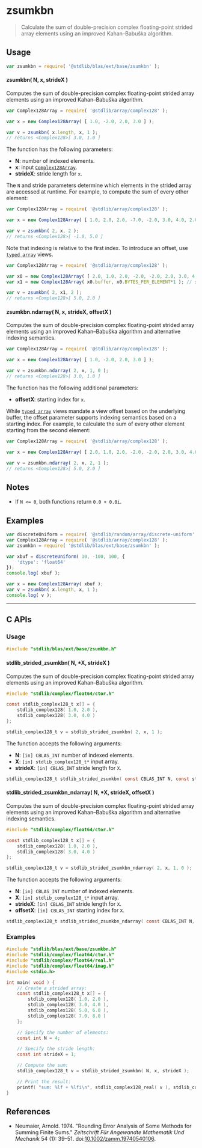<!--

@license Apache-2.0

Copyright (c) 2025 The Stdlib Authors.

Licensed under the Apache License, Version 2.0 (the "License");
you may not use this file except in compliance with the License.
You may obtain a copy of the License at

   http://www.apache.org/licenses/LICENSE-2.0

Unless required by applicable law or agreed to in writing, software
distributed under the License is distributed on an "AS IS" BASIS,
WITHOUT WARRANTIES OR CONDITIONS OF ANY KIND, either express or implied.
See the License for the specific language governing permissions and
limitations under the License.

-->

# zsumkbn

> Calculate the sum of double-precision complex floating-point strided array elements using an improved Kahan–Babuška algorithm.

<section class="intro">

</section>

<!-- /.intro -->

<section class="usage">

## Usage

```javascript
var zsumkbn = require( '@stdlib/blas/ext/base/zsumkbn' );
```

#### zsumkbn( N, x, strideX )

Computes the sum of double-precision complex floating-point strided array elements using an improved Kahan–Babuška algorithm.

```javascript
var Complex128Array = require( '@stdlib/array/complex128' );

var x = new Complex128Array( [ 1.0, -2.0, 2.0, 3.0 ] );

var v = zsumkbn( x.length, x, 1 );
// returns <Complex128>[ 3.0, 1.0 ]
```

The function has the following parameters:

-   **N**: number of indexed elements.
-   **x**: input [`Complex128Array`][@stdlib/array/complex128].
-   **strideX**: stride length for `x`.

The `N` and stride parameters determine which elements in the strided array are accessed at runtime. For example, to compute the sum of every other element:

```javascript
var Complex128Array = require( '@stdlib/array/complex128' );

var x = new Complex128Array( [ 1.0, 2.0, 2.0, -7.0, -2.0, 3.0, 4.0, 2.0 ] );

var v = zsumkbn( 2, x, 2 );
// returns <Complex128>[ -1.0, 5.0 ]
```

Note that indexing is relative to the first index. To introduce an offset, use [`typed array`][mdn-typed-array] views.

<!-- eslint-disable stdlib/capitalized-comments -->

```javascript
var Complex128Array = require( '@stdlib/array/complex128' );

var x0 = new Complex128Array( [ 2.0, 1.0, 2.0, -2.0, -2.0, 2.0, 3.0, 4.0 ] );
var x1 = new Complex128Array( x0.buffer, x0.BYTES_PER_ELEMENT*1 ); // start at 2nd element

var v = zsumkbn( 2, x1, 2 );
// returns <Complex128>[ 5.0, 2.0 ]
```

#### zsumkbn.ndarray( N, x, strideX, offsetX )

Computes the sum of double-precision complex floating-point strided array elements using an improved Kahan–Babuška algorithm and alternative indexing semantics.

```javascript
var Complex128Array = require( '@stdlib/array/complex128' );

var x = new Complex128Array( [ 1.0, -2.0, 2.0, 3.0 ] );

var v = zsumkbn.ndarray( 2, x, 1, 0 );
// returns <Complex128>[ 3.0, 1.0 ]
```

The function has the following additional parameters:

-   **offsetX**: starting index for `x`.

While [`typed array`][mdn-typed-array] views mandate a view offset based on the underlying buffer, the offset parameter supports indexing semantics based on a starting index. For example, to calculate the sum of every other element starting from the second element:

```javascript
var Complex128Array = require( '@stdlib/array/complex128' );

var x = new Complex128Array( [ 2.0, 1.0, 2.0, -2.0, -2.0, 2.0, 3.0, 4.0 ] );

var v = zsumkbn.ndarray( 2, x, 2, 1 );
// returns <Complex128>[ 5.0, 2.0 ]
```

</section>

<!-- /.usage -->

<section class="notes">

## Notes

-   If `N <= 0`, both functions return `0.0 + 0.0i`.

</section>

<!-- /.notes -->

<section class="examples">

## Examples

<!-- eslint no-undef: "error" -->

```javascript
var discreteUniform = require( '@stdlib/random/array/discrete-uniform' );
var Complex128Array = require( '@stdlib/array/complex128' );
var zsumkbn = require( '@stdlib/blas/ext/base/zsumkbn' );

var xbuf = discreteUniform( 10, -100, 100, {
    'dtype': 'float64'
});
console.log( xbuf );

var x = new Complex128Array( xbuf );
var v = zsumkbn( x.length, x, 1 );
console.log( v );
```

</section>

<!-- /.examples -->

<!-- C interface documentation. -->

* * *

<section class="c">

## C APIs

<!-- Section to include introductory text. Make sure to keep an empty line after the intro `section` element and another before the `/section` close. -->

<section class="intro">

</section>

<!-- /.intro -->

<!-- C usage documentation. -->

<section class="usage">

### Usage

```c
#include "stdlib/blas/ext/base/zsumkbn.h"
```

#### stdlib_strided_zsumkbn( N, \*X, strideX )

Computes the sum of double-precision complex floating-point strided array elements using an improved Kahan–Babuška algorithm.

```c
#include "stdlib/complex/float64/ctor.h"

const stdlib_complex128_t x[] = {
    stdlib_complex128( 1.0, 2.0 ),
    stdlib_complex128( 3.0, 4.0 )
};

stdlib_complex128_t v = stdlib_strided_zsumkbn( 2, x, 1 );
```

The function accepts the following arguments:

-   **N**: `[in] CBLAS_INT` number of indexed elements.
-   **X**: `[in] stdlib_complex128_t*` input array.
-   **strideX**: `[in] CBLAS_INT` stride length for `X`.

```c
stdlib_complex128_t stdlib_strided_zsumkbn( const CBLAS_INT N, const stdlib_complex128_t *X, const CBLAS_INT strideX );
```

#### stdlib_strided_zsumkbn_ndarray( N, \*X, strideX, offsetX )

Computes the sum of double-precision complex floating-point strided array elements using an improved Kahan–Babuška algorithm and alternative indexing semantics.

```c
#include "stdlib/complex/float64/ctor.h"

const stdlib_complex128_t x[] = {
    stdlib_complex128( 1.0, 2.0 ),
    stdlib_complex128( 3.0, 4.0 )
};

stdlib_complex128_t v = stdlib_strided_zsumkbn_ndarray( 2, x, 1, 0 );
```

The function accepts the following arguments:

-   **N**: `[in] CBLAS_INT` number of indexed elements.
-   **X**: `[in] stdlib_complex128_t*` input array.
-   **strideX**: `[in] CBLAS_INT` stride length for `X`.
-   **offsetX**: `[in] CBLAS_INT` starting index for `X`.

```c
stdlib_complex128_t stdlib_strided_zsumkbn_ndarray( const CBLAS_INT N, const stdlib_complex128_t *X, const CBLAS_INT strideX, const CBLAS_INT offsetX );
```

</section>

<!-- /.usage -->

<!-- C API usage notes. Make sure to keep an empty line after the `section` element and another before the `/section` close. -->

<section class="notes">

</section>

<!-- /.notes -->

<!-- C API usage examples. -->

<section class="examples">

### Examples

```c
#include "stdlib/blas/ext/base/zsumkbn.h"
#include "stdlib/complex/float64/ctor.h"
#include "stdlib/complex/float64/real.h"
#include "stdlib/complex/float64/imag.h"
#include <stdio.h>

int main( void ) {
    // Create a strided array:
    const stdlib_complex128_t x[] = {
        stdlib_complex128( 1.0, 2.0 ),
        stdlib_complex128( 3.0, 4.0 ),
        stdlib_complex128( 5.0, 6.0 ),
        stdlib_complex128( 7.0, 8.0 )
    };

    // Specify the number of elements:
    const int N = 4;

    // Specify the stride length:
    const int strideX = 1;

    // Compute the sum:
    stdlib_complex128_t v = stdlib_strided_zsumkbn( N, x, strideX );

    // Print the result:
    printf( "sum: %lf + %lfi\n", stdlib_complex128_real( v ), stdlib_complex128_imag( v ) );
}
```

</section>

<!-- /.examples -->

</section>

<!-- /.c -->

<section class="references">

## References

-   Neumaier, Arnold. 1974. "Rounding Error Analysis of Some Methods for Summing Finite Sums." _Zeitschrift Für Angewandte Mathematik Und Mechanik_ 54 (1): 39–51. doi:[10.1002/zamm.19740540106][@neumaier:1974a].

</section>

<!-- /.references -->

<!-- Section for related `stdlib` packages. Do not manually edit this section, as it is automatically populated. -->

<section class="related">

</section>

<!-- /.related -->

<!-- Section for all links. Make sure to keep an empty line after the `section` element and another before the `/section` close. -->

<section class="links">

[@stdlib/array/complex128]: https://github.com/stdlib-js/array-complex128

[mdn-typed-array]: https://developer.mozilla.org/en-US/docs/Web/JavaScript/Reference/Global_Objects/TypedArray

[@neumaier:1974a]: https://doi.org/10.1002/zamm.19740540106

</section>

<!-- /.links -->
